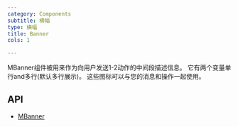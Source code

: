 ```yaml
---
category: Components
subtitle: 横幅
type: 横幅
title: Banner
cols: 1

---
```


MBanner组件被用来作为向用户发送1-2动作的中间段描述信息。 它有两个变量单行and多行(默认多行展示)。 这些图标可以与您的消息和操作一起使用。

## API

- [MBanner](/docs/api/MBanner)